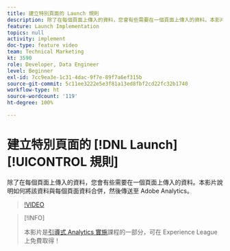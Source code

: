 ```yaml
---
title: 建立特別頁面的 Launch 規則
description: 除了在每個頁面上傳入的資料，您會有些需要在一個頁面上傳入的資料。本影片說明如何將該資料與每個頁面資料合併，然後傳送至 Adobe Analytics。
feature: Launch Implementation
topics: null
activity: implement
doc-type: feature video
team: Technical Marketing
kt: 3590
role: Developer, Data Engineer
level: Beginner
exl-id: 7cc9ea3e-1c31-4dac-9f7e-89f7a6ef315b
source-git-commit: 5c11ee3222e5e3f81a13ed8fbf2cd22fc32b1740
workflow-type: ht
source-wordcount: '119'
ht-degree: 100%

---
```


# 建立特別頁面的 [!DNL Launch] [!UICONTROL 規則]

除了在每個頁面上傳入的資料，您會有些需要在一個頁面上傳入的資料。本影片說明如何將該資料與每個頁面資料合併，然後傳送至 Adobe Analytics。

>[!VIDEO](https://video.tv.adobe.com/v/28770/?quality=12)

>[!INFO]
>
> 本影片是[引導式 Analytics 實施](https://experienceleague.adobe.com/?recommended=Analytics-D-1-2019.1)課程的一部分，可在 Experience League 上免費取得！